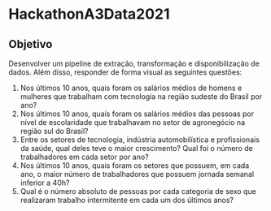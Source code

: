 # HackathonA3Data2021

## Objetivo

Desenvolver um pipeline de extração, transformação e disponibilização de dados. Além disso, responder de forma visual as seguintes questões:


1. Nos últimos 10 anos, quais foram os salários médios de homens e mulheres que
trabalham com tecnologia na região sudeste do Brasil por ano?
2. Nos últimos 10 anos, quais foram os salários médios das pessoas por nível de
escolaridade que trabalhavam no setor de agronegócio na região sul do Brasil?
3. Entre os setores de tecnologia, indústria automobilística e profissionais da
saúde, qual deles teve o maior crescimento? Qual foi o número de trabalhadores
em cada setor por ano?
4. Nos últimos 10 anos, quais foram os setores que possuem, em cada ano, o maior
número de trabalhadores que possuem jornada semanal inferior a 40h?
5. Qual é o número absoluto de pessoas por cada categoria de sexo que realizaram
trabalho intermitente em cada um dos últimos anos?
